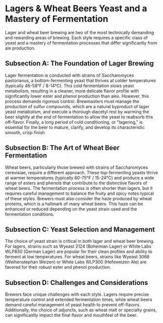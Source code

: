 # Lagers & Wheat Beers Yeast and a Mastery of Fermentation

Lager and wheat beer brewing are two of the most technically demanding and rewarding areas of brewing. Each style requires a specific class of yeast and a mastery of fermentation processes that differ significantly from ale production.

## Subsection A: The Foundation of Lager Brewing

Lager fermentation is conducted with strains of Saccharomyces pastorianus, a bottom-fermenting yeast that thrives at colder temperatures (typically 46-58°F / 8-14°C). This cold fermentation slows yeast metabolism, resulting in a cleaner, more delicate flavor profile with significantly lower ester and phenol production than ales. However, this process demands rigorous control. Brewmasters must manage the production of sulfur compounds, which are a natural byproduct of lager yeast metabolism, and execute a thorough diacetyl rest by warming the beer slightly at the end of fermentation to allow the yeast to reabsorb this off-flavor. Finally, a long period of cold conditioning, or "lagering," is essential for the beer to mature, clarify, and develop its characteristic smooth, crisp finish.

## Subsection B: The Art of Wheat Beer Fermentation

Wheat beers, particularly those brewed with strains of Saccharomyces cerevisiae, require a different approach. These top-fermenting yeasts thrive at warmer temperatures (typically 60-75°F / 15-24°C) and produce a wide range of esters and phenols that contribute to the distinctive flavors of wheat beers. The fermentation process is often shorter than lagers, but it requires careful management to balance the fruity and spicy notes typical of these styles. Brewers must also consider the haze produced by wheat proteins, which is a hallmark of many wheat beers. This haze can be enhanced or reduced depending on the yeast strain used and the fermentation conditions.

## Subsection C: Yeast Selection and Management

The choice of yeast strain is critical in both lager and wheat beer brewing. For lagers, strains such as Wyeast 2124 (Bohemian Lager) or White Labs WLP830 (German Lager) are popular for their clean profiles and ability to ferment at low temperatures. For wheat beers, strains like Wyeast 3068 (Weihenstephan Weizen) or White Labs WLP300 (Hefeweizen Ale) are favored for their robust ester and phenol production.

## Subsection D: Challenges and Considerations

Brewers face unique challenges with each style. Lagers require precise temperature control and extended fermentation times, while wheat beers demand careful management of yeast health to prevent off-flavors. Additionally, the choice of adjuncts, such as wheat malt or specialty grains, can significantly impact the final flavor and mouthfeel of the beer.
